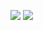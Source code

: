 ![](https://raw.githubusercontent.com/xingxingdcf/xingxingdcf/main/assets/github-contribution-grid-snake.svg#gh-dark-mode-only)
![](https://raw.githubusercontent.com/xingxingdcf/xingxingdcf/main/assets/github-contribution-grid-snake.svg#gh-light-mode-only)
